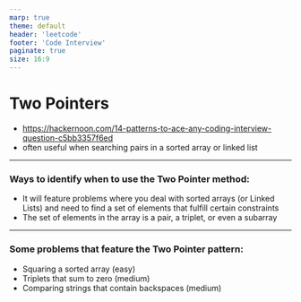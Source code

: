 ```yaml
---
marp: true
theme: default
header: 'leetcode'
footer: 'Code Interview'
paginate: true
size: 16:9
---
```


# Two Pointers

- https://hackernoon.com/14-patterns-to-ace-any-coding-interview-question-c5bb3357f6ed
- often useful when searching pairs in a sorted array or linked list
---
### Ways to identify when to use the Two Pointer method:
- It will feature problems where you deal with sorted arrays (or Linked Lists) and need to find a set of elements that fulfill certain constraints
- The set of elements in the array is a pair, a triplet, or even a subarray

---
### Some problems that feature the Two Pointer pattern:

- Squaring a sorted array (easy)
- Triplets that sum to zero (medium)
- Comparing strings that contain backspaces (medium)